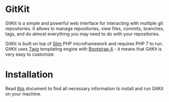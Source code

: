 # GitKit

GitKit is a simple and powerful web interface for interacting with multiple git repositories. 
It allows to manage repositories, view files, commits, branches, tags, and do almost
everything you may need to do with your repositories.

GitKit is built on top of [Slim](https://www.slimframework.com/) PHP microframework and
requires PHP 7 to run. GitKit uses [Twig](https://twig.symfony.com/) templating engine with
[Bootstrap 4](https://getbootstrap.com/) - it means that GitKit is very easy to customize.  

# Installation

Read [this](INSTALLATION.md) document to find all necessary information to install 
and run GitKit on your machine.   
